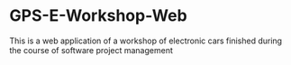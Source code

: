 # GPS-E-Workshop-Web
This is a web application of a workshop of electronic cars finished during the course of software project management
